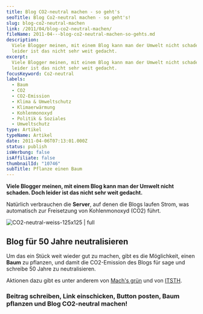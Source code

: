 ```yaml
---
title: Blog CO2-neutral machen - so geht's
seoTitle: Blog Co2-neutral machen - so geht's!
slug: blog-co2-neutral-machen
link: /2011/04/blog-co2-neutral-machen/
fileName: 2011-04---blog-co2-neutral-machen-so-gehts.md
description:
  Viele Blogger meinen, mit einem Blog kann man der Umwelt nicht schaden. Doch
  leider ist das nicht sehr weit gedacht.
excerpt:
  Viele Blogger meinen, mit einem Blog kann man der Umwelt nicht schaden. Doch
  leider ist das nicht sehr weit gedacht.
focusKeyword: Co2-neutral
labels:
  - Baum
  - CO2
  - CO2-Emission
  - Klima & Umweltschutz
  - Klimaerwärmung
  - Kohlenmonoxyd
  - Politik & Soziales
  - Umweltschutz
type: Artikel
typeName: Artikel
date: 2011-04-06T07:13:01.000Z
status: publish
isWerbung: false
isAffiliate: false
thumbnailId: "10746"
subTitle: Pflanze einen Baum
---
```


<strong>Viele Blogger meinen, mit einem Blog kann man der Umwelt nicht schaden.
Doch leider ist das nicht sehr weit gedacht. </strong>

Natürlich verbrauchen die <strong>Server</strong>, auf denen die Blogs laufen
Strom, was automatisch zur Freisetzung von Kohlenmonoxyd (CO2) führt.

![CO2-neutral-weiss-125x125 | full](http://cardamonchai.com/wp-content/uploads/2011/04/co2-neutral-weiss-125x125.jpg)

## Blog für 50 Jahre neutralisieren

Um das ein Stück weit wieder gut zu machen, gibt es die Möglichkeit, einen
<strong>Baum</strong> zu pflanzen, und damit die CO2-Emission des Blogs für sage
und schreibe 50 Jahre zu neutralisieren.

Aktionen dazu gibt es unter anderem von
<a title="Machs grün" href="http://www.kaufda.de/umwelt/" target="_blank" rel="noopener">Mach's
grün</a> und von
<a title="ITSTH" href="http://www.easy2sync.de/de/ueber/ablogatree.php" target="_blank" rel="noopener">ITSTH</a>.

### Beitrag schreiben, Link einschicken, Button posten, Baum pflanzen und Blog CO2-neutral machen!

&nbsp;

&nbsp;

&nbsp;

